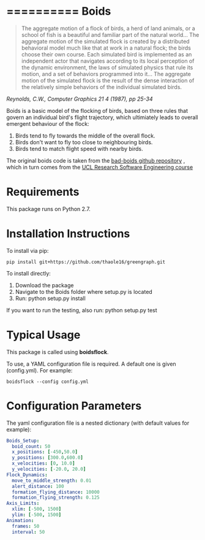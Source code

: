 ==========
Boids
==========

> The aggregate motion of a flock of birds, a herd of land animals, or a school of fish is a beautiful and familiar
part of the natural world... The aggregate motion of the simulated flock is created by a distributed behavioral
model much like that at work in a natural flock; the birds choose their own course. Each simulated bird is implemented
as an independent actor that navigates according to its local perception of the dynamic environment, the laws of
simulated physics that rule its motion, and a set of behaviors programmed into it... The aggregate motion of the
simulated flock is the result of the dense interaction of the relatively simple behaviors of the individual
 simulated birds.

*Reynolds, C.W., Computer Graphics 21 4 (1987), pp 25-34*

Boids is a basic model of the flocking of birds, based on three rules that govern an individual bird's flight
trajectory, which ultimiately leads to overall emergent behaviour of the flock:

1. Birds tend to fly towards the middle of the overall flock.
2. Birds don't want to fly too close to neighbouring birds.
3. Birds tend to match flight speed with nearby birds.

The original boids code is taken from the
[bad-boids github repository](https://github.com/jamespjh/bad-boids)
, which in turn comes from the
[UCL Research Software Engineering course](http://github-pages.ucl.ac.uk/rsd-engineeringcourse/ch05construction/10boids.html)

Requirements
=========================

This package runs on Python 2.7.

Installation Instructions
=========================

To install via pip:

    pip install git+https://github.com/thaole16/greengraph.git

To install directly:

1. Download the package
2. Navigate to the Boids folder where setup.py is located
3. Run:
    python setup.py install

If you want to run the testing, also run:
    python setup.py test

Typical Usage
=============

This package is called using __boidsflock__.

To use, a YAML configuration file is required. A default one is given (config.yml). For example:

    boidsflock --config config.yml

Configuration Parameters
========================
The yaml configuration file is a nested dictionary (with default values for example):

```yaml
Boids_Setup:
  boid_count: 50
  x_positions: [-450,50.0]
  y_positions: [300.0,600.0]
  x_velocities: [0, 10.0]
  y_velocities: [-20.0, 20.0]
Flock_Dynamics:
  move_to_middle_strength: 0.01
  alert_distance: 100
  formation_flying_distance: 10000
  formation_flying_strength: 0.125
Axis_Limits:
  xlim: [-500, 1500]
  ylim: [-500, 1500]
Animation:
  frames: 50
  interval: 50
 ```